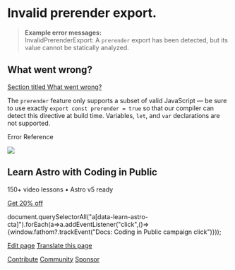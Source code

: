 Invalid prerender export.
=========================

> **Example error messages:**  
> InvalidPrerenderExport: A `prerender` export has been detected, but its value cannot be statically analyzed.

What went wrong?
----------------

[Section titled What went wrong?](#what-went-wrong)

The `prerender` feature only supports a subset of valid JavaScript — be sure to use exactly `export const prerender = true` so that our compiler can detect this directive at build time. Variables, `let`, and `var` declarations are not supported.

Error Reference

![](/_astro/CodingInPublic.DpaYu7Qd_5sx41.webp)

Learn Astro with **Coding in Public**
-------------------------------------

150+ video lessons • Astro v5 ready

[Get 20% off](https://learnastro.dev?code=ASTRO_PROMO)

document.querySelectorAll("a\[data-learn-astro-cta\]").forEach(a=>a.addEventListener("click",()=>{window.fathom?.trackEvent("Docs: Coding in Public campaign click")}));

[Edit page](https://github.com/withastro/astro/blob/main/packages/astro/src/core/errors/errors-data.ts) [Translate this page](https://contribute.docs.astro.build/guides/i18n/)

[Contribute](/en/contribute/) [Community](https://astro.build/chat) [Sponsor](https://opencollective.com/astrodotbuild)

